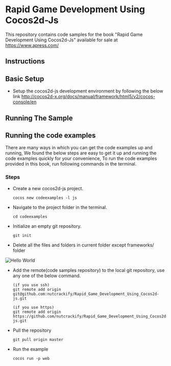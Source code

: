 # Rapid Game Development Using Cocos2d-Js

This repository contains code samples for the book "Rapid Game Development Using Cocos2d-Js" available for sale at https://www.apress.com/

## Instructions

## Basic Setup

* Setup the cocos2d-js development environment by following the below link
  http://cocos2d-x.org/docs/manual/framework/html5/v2/cocos-console/en

## Running The Sample

## Running the code examples
There are many ways in which you can get the code examples up and running, We found the below steps are easy to get it up and running the code examples quickly for your convenience,
To run the code examples provided in this book, run following commands in the terminal.

### Steps

* Create a new cocos2d-js project.

      cocos new codeexamples -l js

* Navigate to the project folder in the terminal.

      cd codeexamples

* Initialize an empty git repository.

      git init

* Delete all the files and folders in current folder except frameworks/ folder

![Hello World](images/chapter1/fmfolder.png)

* Add the remote(code samples repository) to the local git repository, use any one of the below command.

      (if you use ssh)
      git remote add origin git@github.com:nutcrackify/Rapid_Game_Development_Using_Cocos2d-js.git

      (if you use https)
      git remote add origin https://github.com/nutcrackify/Rapid_Game_Development_Using_Cocos2d-js.git

* Pull the repository

      git pull origin master

* Run the example

      cocos run -p web
